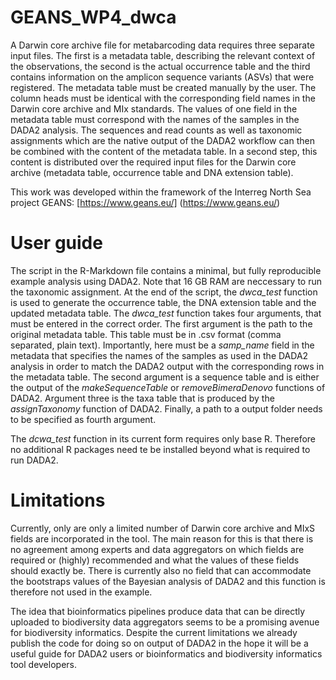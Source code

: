 # GEANS_WP4_dwca

A Darwin core archive file for metabarcoding data requires three separate input files. The first is a metadata table, describing the relevant context of the observations, the second is the actual occurrence table and the third contains information on the amplicon sequence variants (ASVs) that were registered. The metadata table must be created manually by the user. The column heads must be identical with the corresponding field names in the Darwin core archive and MIx standards. The values of one field in the metadata table must correspond with the names of the samples in the DADA2 analysis. The sequences and read counts as well as taxonomic assignments which are the native output of the DADA2 workflow can then be combined with the content of the metadata table. In a second step, this content is distributed over the required input files for the Darwin core archive (metadata table, occurrence table and DNA extension table).

This work was developed within the framework of the Interreg North Sea project GEANS: [https://www.geans.eu/] (https://www.geans.eu/)


# User guide

The script in the R-Markdown file contains a minimal, but fully reproducible example analysis using DADA2. Note that 16 GB RAM are neccessary to run the taxonomic assignment. At the end of the script, the _dwca_test_ function is used to generate the occurrence table, the DNA extension table and the updated metadata table. The _dwca_test_ function takes four arguments, that must be entered in the correct order. The first argument is the path to the original metadata table. This table must be in .csv format (comma separated, plain text). Importantly, here must be a _samp_name_ field in the metadata that specifies the names of the samples as used in the DADA2 analysis in order to match the DADA2 output with the corresponding rows in the metadata table. The second argument is a sequence table and is either the output of the _makeSequenceTable_ or _removeBimeraDenovo_ functions of DADA2. Argument three is the taxa table that is produced by the _assignTaxonomy_ function of DADA2. Finally, a path to a output folder needs to be specified as fourth argument.

The _dcwa_test_ function in its current form requires only base R. Therefore no additional R packages need te be installed beyond what is required to run DADA2.


# Limitations

Currently, only are only a limited number of Darwin core archive and MIxS fields are incorporated in the tool. The main reason for this is that there is no agreement among experts and data aggregators on which fields are required or (highly) recommended and what the values of these fields should exactly be. There is currently also no field that can accommodate the bootstraps values of the Bayesian analysis of DADA2 and this function is therefore not used in the example.

The idea that bioinformatics pipelines produce data that can be directly uploaded to biodiversity data aggregators seems to be a promising avenue for biodiversity informatics. Despite the current limitations we already publish the code for doing so on output of DADA2 in the hope it will be a useful guide for DADA2 users or bioinformatics and biodiversity informatics tool developers.
